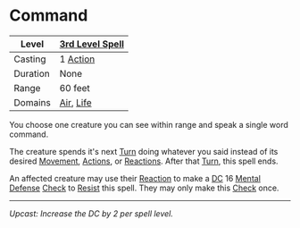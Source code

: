 # Command

| Level    | [3rd Level Spell](3rd%20Level%20Spells.md)                                 |
| -------- | -------------------------------------------------------------------------- |
| Casting  | 1 [Action](../../../../Game%20Procedures/Core%20Procedures/Action.md)      |
| Duration | None                                                                       |
| Range    | 60 feet                                                                    |
| Domains  | [Air](../../Spell%20Domains/Air.md), [Life](../../Spell%20Domains/Life.md) |

You choose one creature you can see within range and speak a single word command.

The creature spends it's next [Turn](../../../../Game%20Procedures/Core%20Procedures/Turn.md) doing whatever you said instead of its desired [Movement](../../../../Game%20Procedures/Combat/Movement.md), [Actions](../../../../Game%20Procedures/Core%20Procedures/Action.md), or [Reactions](../../../../Game%20Procedures/Combat/Reaction.md). After that [Turn](../../../../Game%20Procedures/Core%20Procedures/Turn.md), this spell ends.

An affected creature may use their [Reaction](../../../../Game%20Procedures/Combat/Reaction.md) to make a [DC](../../../../Game%20Procedures/Core%20Procedures/DC.md) 16 [Mental Defense](../../../../Player%20Characters/Derived%20Statistics/Mental%20Defense.md) [Check](../../../../Game%20Procedures/Core%20Procedures/Check.md) to [Resist](../../Resist.md) this spell. They may only make this [Check](../../../../Game%20Procedures/Core%20Procedures/Check.md) once.

---
*Upcast: Increase the DC by 2 per spell level.*
